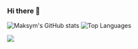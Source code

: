 ### Hi there 👋

![Maksym's GitHub stats](https://github-readme-stats.vercel.app/api?username=mstrielnikov&show_icons=true&theme=transparent) ![Top Languages](https://github-readme-stats.vercel.app/api/top-langs?username=mstrielnikov&show_icons=true&locale=en&layout=compact&theme=chartreuse-dark)


<a href="https://u8views.com/github/mstrielnikov"><img src="https://u8views.com/api/v1/github/profiles/37501284/views/day-week-month-total-count.svg"></a>

<!--
**mstrielnikov/mstrielnikov** is a ✨ _special_ ✨ repository because its `README.md` (this file) appears on your GitHub profile.

Here are some ideas to get you started:

- 🔭 I’m currently working on ...
- 🌱 I’m currently learning ...
- 👯 I’m looking to collaborate on ...
- 🤔 I’m looking for help with ...
- 💬 Ask me about ...
- 📫 How to reach me: ...
- 😄 Pronouns: ...
- ⚡ Fun fact: ...
-->
